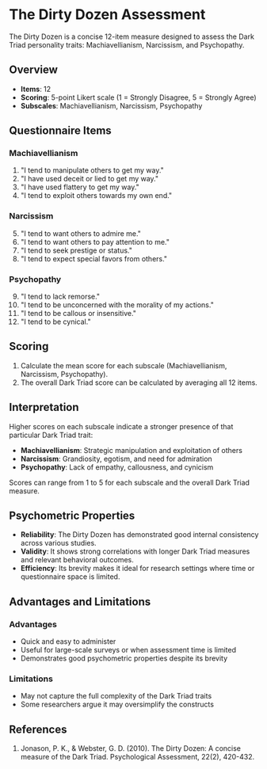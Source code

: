# The Dirty Dozen Assessment

The Dirty Dozen is a concise 12-item measure designed to assess the Dark Triad personality traits: Machiavellianism, Narcissism, and Psychopathy.

## Overview

- **Items**: 12
- **Scoring**: 5-point Likert scale (1 = Strongly Disagree, 5 = Strongly Agree)
- **Subscales**: Machiavellianism, Narcissism, Psychopathy

## Questionnaire Items

### Machiavellianism
1. "I tend to manipulate others to get my way."
2. "I have used deceit or lied to get my way."
3. "I have used flattery to get my way."
4. "I tend to exploit others towards my own end."

### Narcissism
5. "I tend to want others to admire me."
6. "I tend to want others to pay attention to me."
7. "I tend to seek prestige or status."
8. "I tend to expect special favors from others."

### Psychopathy
9. "I tend to lack remorse."
10. "I tend to be unconcerned with the morality of my actions."
11. "I tend to be callous or insensitive."
12. "I tend to be cynical."

## Scoring

1. Calculate the mean score for each subscale (Machiavellianism, Narcissism, Psychopathy).
2. The overall Dark Triad score can be calculated by averaging all 12 items.

## Interpretation

Higher scores on each subscale indicate a stronger presence of that particular Dark Triad trait:

- **Machiavellianism**: Strategic manipulation and exploitation of others
- **Narcissism**: Grandiosity, egotism, and need for admiration
- **Psychopathy**: Lack of empathy, callousness, and cynicism

Scores can range from 1 to 5 for each subscale and the overall Dark Triad measure.

## Psychometric Properties

- **Reliability**: The Dirty Dozen has demonstrated good internal consistency across various studies.
- **Validity**: It shows strong correlations with longer Dark Triad measures and relevant behavioral outcomes.
- **Efficiency**: Its brevity makes it ideal for research settings where time or questionnaire space is limited.

## Advantages and Limitations

### Advantages
- Quick and easy to administer
- Useful for large-scale surveys or when assessment time is limited
- Demonstrates good psychometric properties despite its brevity

### Limitations
- May not capture the full complexity of the Dark Triad traits
- Some researchers argue it may oversimplify the constructs

## References

1. Jonason, P. K., & Webster, G. D. (2010). The Dirty Dozen: A concise measure of the Dark Triad. Psychological Assessment, 22(2), 420-432.